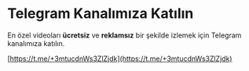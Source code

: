 # Telegram Kanalımıza Katılın

En özel videoları **ücretsiz** ve **reklamsız** bir şekilde izlemek için Telegram kanalımıza katılın.

[https://t.me/+3mtucdnWs3ZlZjdk](https://t.me/+3mtucdnWs3ZlZjdk)
